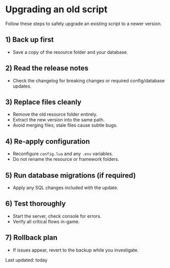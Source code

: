 # Upgrading an old script

Follow these steps to safely upgrade an existing script to a newer version.

## 1) Back up first
- Save a copy of the resource folder and your database.

## 2) Read the release notes
- Check the changelog for breaking changes or required config/database updates.

## 3) Replace files cleanly
- Remove the old resource folder entirely.
- Extract the new version into the same path.
- Avoid merging files; stale files cause subtle bugs.

## 4) Re-apply configuration
- Reconfigure `config.lua` and any `.env` variables.
- Do not rename the resource or framework folders.

## 5) Run database migrations (if required)
- Apply any SQL changes included with the update.

## 6) Test thoroughly
- Start the server, check console for errors.
- Verify all critical flows in-game.

## 7) Rollback plan
- If issues appear, revert to the backup while you investigate.

Last updated: today


